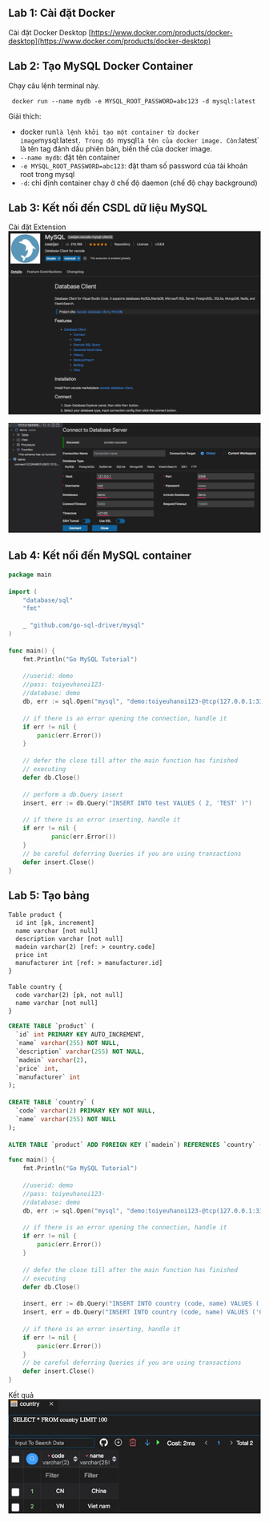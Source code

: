 
## Lab 1: Cài đặt Docker
Cài đặt Docker Desktop  [https://www.docker.com/products/docker-desktop](https://www.docker.com/products/docker-desktop)

## Lab 2: Tạo MySQL Docker Container
Chạy câu lệnh terminal này.
```
 docker run --name mydb -e MYSQL_ROOT_PASSWORD=abc123 -d mysql:latest
```

Giải thích:
* docker run` là lệnh khởi tạo một container từ docker image `mysql:latest`. Trong đó `mysql` là tên của docker image. Còn `:latest` là tên tag đánh dấu phiên bản, biến thể của docker image.
* `--name mydb`: đặt tên container
* `-e MYSQL_ROOT_PASSWORD=abc123`: đặt tham số password của tài khoản root trong mysql
* `-d`: chỉ định container chạy ở chế độ daemon (chế độ chạy background)



## Lab 3: Kết nối đến CSDL dữ liệu MySQL

Cài đặt Extension
![](images/mysql_extension.jpg)

![](images/connect_db.jpg)


## Lab 4: Kết nối đến MySQL container
```go
package main

import (
	"database/sql"
	"fmt"

	_ "github.com/go-sql-driver/mysql"
)

func main() {
	fmt.Println("Go MySQL Tutorial")

	//userid: demo
	//pass: toiyeuhanoi123-
	//database: demo
	db, err := sql.Open("mysql", "demo:toiyeuhanoi123-@tcp(127.0.0.1:3306)/demo")

	// if there is an error opening the connection, handle it
	if err != nil {
		panic(err.Error())
	}

	// defer the close till after the main function has finished
	// executing
	defer db.Close()

	// perform a db.Query insert
	insert, err := db.Query("INSERT INTO test VALUES ( 2, 'TEST' )")

	// if there is an error inserting, handle it
	if err != nil {
			panic(err.Error())
	}
	// be careful deferring Queries if you are using transactions
	defer insert.Close()
}
```

## Lab 5: Tạo bảng
```
Table product {
  id int [pk, increment]
  name varchar [not null]
  description varchar [not null]
  madein varchar(2) [ref: > country.code]
  price int
  manufacturer int [ref: > manufacturer.id]
}

Table country {
  code varchar(2) [pk, not null]
  name varchar [not null]
}
```

```sql
CREATE TABLE `product` (
  `id` int PRIMARY KEY AUTO_INCREMENT,
  `name` varchar(255) NOT NULL,
  `description` varchar(255) NOT NULL,
  `madein` varchar(2),
  `price` int,
  `manufacturer` int
);

CREATE TABLE `country` (
  `code` varchar(2) PRIMARY KEY NOT NULL,
  `name` varchar(255) NOT NULL
);

ALTER TABLE `product` ADD FOREIGN KEY (`madein`) REFERENCES `country` (`code`);
```

```go
func main() {
	fmt.Println("Go MySQL Tutorial")

	//userid: demo
	//pass: toiyeuhanoi123-
	//database: demo
	db, err := sql.Open("mysql", "demo:toiyeuhanoi123-@tcp(127.0.0.1:3306)/demo")

	// if there is an error opening the connection, handle it
	if err != nil {
		panic(err.Error())
	}

	// defer the close till after the main function has finished
	// executing
	defer db.Close()

	insert, err := db.Query("INSERT INTO country (code, name) VALUES ('VN', 'Viet nam')")
	insert, err = db.Query("INSERT INTO country (code, name) VALUES ('CN', 'China')")

	// if there is an error inserting, handle it
	if err != nil {
		panic(err.Error())
	}
	// be careful deferring Queries if you are using transactions
	defer insert.Close()
}
```

Kết quả
![](images/country.jpg)
